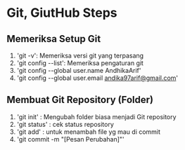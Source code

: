 # Git, GiutHub Steps

## Memeriksa Setup Git

1. 'git -v': Memeriksa versi git yang terpasang
2. 'git config --list': Memeriksa pengaturan git
3. 'git config --global user.name AndhikaArif'
4. 'git config --global user.email andika97arif@gmail.com'

## Membuat Git Repository (Folder)

1. 'git init' : Mengubah folder biasa menjadi Git repository
2. 'git status' : cek status repository
3. 'git add' : untuk menambah file yg mau di commit
4. 'git commit -m "[Pesan Perubahan]"'